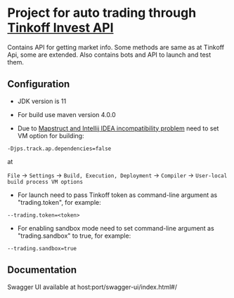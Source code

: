 # Project for auto trading through [Tinkoff Invest API](https://github.com/TinkoffCreditSystems/invest-openapi-java-sdk)

Contains API for getting market info. Some methods are same as at Tinkoff Api, some are extended. Also contains bots and
API to launch and test them.

## Configuration

- JDK version is 11

- For build use maven version 4.0.0

- Due to [Mapstruct and Intellij IDEA incompatibility problem](https://github.com/mapstruct/mapstruct/issues/2215) need
  to set VM option for building:

```
-Djps.track.ap.dependencies=false
```

at

`File` -> `Settings` -> `Build, Execution, Deployment` -> `Compiler` -> `User-local build process VM options`

- For launch need to pass Tinkoff token as command-line argument as "trading.token", for example:

```
--trading.token=<token>
```

- For enabling sandbox mode need to set command-line argument as "trading.sandbox" to true, for example:

```
--trading.sandbox=true
```

## Documentation

Swagger UI available at host:port/swagger-ui/index.html#/
